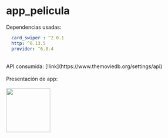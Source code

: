 # app_pelicula

Dependencias usadas:
```yaml
  card_swiper : ^2.0.1
  http: ^0.13.5
  provider: ^6.0.4
```
<br>
API consumida: [!link](https://www.themoviedb.org/settings/api)
<br><br>
Presentación de app:
<br><br>
<img src="https://media.giphy.com/media/RMB2YvXlH7soU5qthR/giphy.gif" width=120/>
